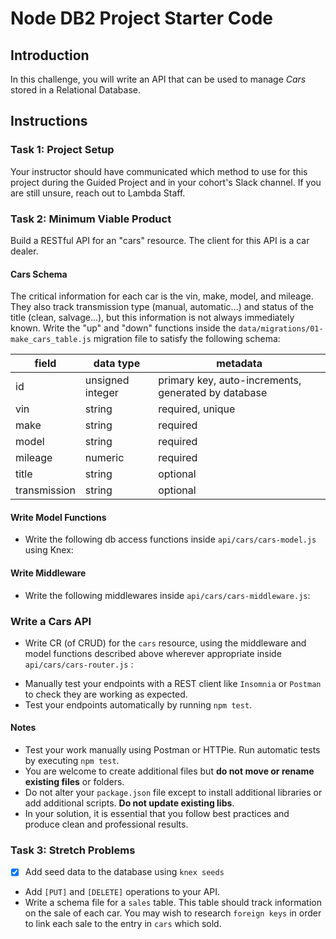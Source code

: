 # Node DB2 Project Starter Code

## Introduction

In this challenge, you will write an API that can be used to manage _Cars_ stored in a Relational Database.

## Instructions

### Task 1: Project Setup

Your instructor should have communicated which method to use for this project during the Guided Project and in your cohort's Slack channel. If you are still unsure, reach out to Lambda Staff.

### Task 2: Minimum Viable Product

Build a RESTful API for an "cars" resource. The client for this API is a car dealer.

#### Cars Schema

The critical information for each car is the vin, make, model, and mileage. They also track transmission type (manual, automatic...) and status of the title (clean, salvage...), but this information is not always immediately known. Write the "up" and "down" functions inside the `data/migrations/01-make_cars_table.js` migration file to satisfy the following schema:

| field        | data type        | metadata                                            |
| ------------ | ---------------- | --------------------------------------------------- |
| id           | unsigned integer | primary key, auto-increments, generated by database |
| vin          | string           | required, unique                                    |
| make         | string           | required                                            |
| model        | string           | required                                            |
| mileage      | numeric          | required                                            |
| title        | string           | optional                                            |
| transmission | string           | optional                                            |

#### Write Model Functions

- Write the following db access functions inside `api/cars/cars-model.js` using Knex:
<!-- 
  - `getAll` resolves to an array of car records (or an empty array) -->
  <!-- - `getById` resolves to a car record by the given id -->
  <!-- - `create` resolves to the newly created car record -->

#### Write Middleware

- Write the following middlewares inside `api/cars/cars-middleware.js`:
<!-- 
  - `checkCarId` returns a status 404 with a `{ message: "car with id <car id> is not found" }` if the id in `req.params` does not exist in the database. -->

  <!-- - `checkCarPayload` returns a status 400 with a `{ message: "<field name> is missing" }` if any required field is missing. -->

  <!-- - `checkVinNumberValid` returns a status 400 with a `{ message: "vin <vin number> is invalid" }` if the vin number is [invalid](https://www.npmjs.com/package/vin-validator). -->
<!-- 
  - `checkVinNumberUnique` returns a status 400 with a `{ message: "vin <vin number> already exists" }` if the vin number already exists in the database. -->

### Write a Cars API

- Write CR (of CRUD) for the `cars` resource, using the middleware and model functions described above wherever appropriate inside `api/cars/cars-router.js` :
<!-- 
  - `[GET] /api/cars` returns an array of cars sorted by id (or an empty array if there aren't any). -->
  <!-- - `[GET] /api/cars/:id` returns a car by the given id. -->
  <!-- - `[POST] /api/cars` returns the created car. -->

- Manually test your endpoints with a REST client like `Insomnia` or `Postman` to check they are working as expected.
- Test your endpoints automatically by running `npm test`.

#### Notes

- Test your work manually using Postman or HTTPie. Run automatic tests by executing `npm test`.
- You are welcome to create additional files but **do not move or rename existing files** or folders.
- Do not alter your `package.json` file except to install additional libraries or add additional scripts. **Do not update existing libs**.
- In your solution, it is essential that you follow best practices and produce clean and professional results.

### Task 3: Stretch Problems

- [X] Add seed data to the database using `knex seeds`
- Add `[PUT]` and `[DELETE]` operations to your API.
- Write a schema file for a `sales` table. This table should track information on the sale of each car. You may wish to research `foreign keys` in order to link each sale to the entry in `cars` which sold.
